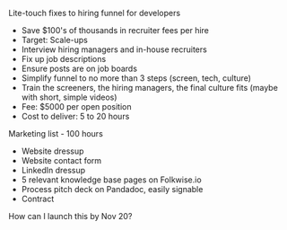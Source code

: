 Lite-touch fixes to hiring funnel for developers
  - Save $100's of thousands in recruiter fees per hire
  - Target: Scale-ups
  - Interview hiring managers and in-house recruiters
  - Fix up job descriptions
  - Ensure posts are on job boards
  - Simplify funnel to no more than 3 steps (screen, tech, culture)
  - Train the screeners, the hiring managers, the final culture fits (maybe with short, simple videos)
  - Fee: $5000 per open position
  - Cost to deliver: 5 to 20 hours

Marketing list - 100 hours
- Website dressup
- Website contact form
- LinkedIn dressup
- 5 relevant knowledge base pages on Folkwise.io
- Process pitch deck on Pandadoc, easily signable
- Contract

How can I launch this by Nov 20?